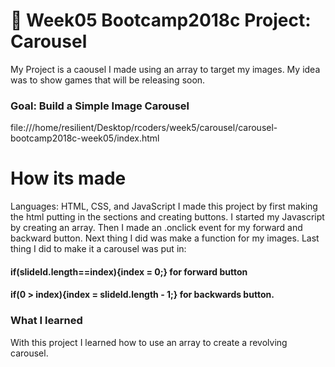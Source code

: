 # 🎠 Week05 Bootcamp2018c Project: Carousel
My Project is a caousel I made using an array to target my images. My idea was to show games that will be releasing soon.
### Goal: Build a Simple Image Carousel

file:///home/resilient/Desktop/rcoders/week5/carousel/carousel-bootcamp2018c-week05/index.html 
# How its made
Languages: HTML, CSS, and JavaScript
I made this project by first making the html putting in the sections and creating buttons. I started my Javascript by creating an array. Then I made an .onclick event for my forward and backward button. Next thing I did was make a function for my images. Last thing I did to make it a carousel was put in:
#### if(slideId.length==index){index = 0;} for forward button 
#### if(0 > index){index = slideId.length - 1;} for backwards button.

### What I learned
With this project I learned how to use an array to create a revolving carousel.
